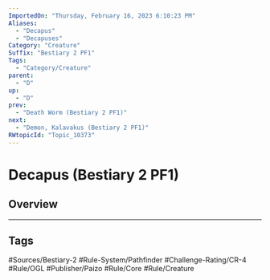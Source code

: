 ```yaml
---
ImportedOn: "Thursday, February 16, 2023 6:10:23 PM"
Aliases:
  - "Decapus"
  - "Decapuses"
Category: "Creature"
Suffix: "Bestiary 2 PF1"
Tags:
  - "Category/Creature"
parent:
  - "D"
up:
  - "D"
prev:
  - "Death Worm (Bestiary 2 PF1)"
next:
  - "Demon, Kalavakus (Bestiary 2 PF1)"
RWtopicId: "Topic_10373"
---
```

# Decapus (Bestiary 2 PF1)
## Overview

---
## Tags
#Sources/Bestiary-2 #Rule-System/Pathfinder #Challenge-Rating/CR-4 #Rule/OGL #Publisher/Paizo #Rule/Core #Rule/Creature

